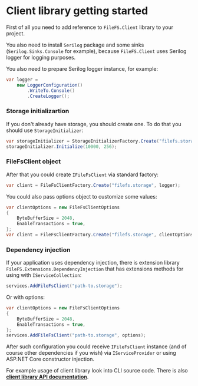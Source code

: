 # Client library getting started

First of all you need to add reference to `FileFS.Client` library to your project.

You also need to install `Serilog` package and some sinks (`Serilog.Sinks.Console` for example), because `FileFS.Client` uses Serilog logger for logging purposes.

You also need to prepare Serilog logger instance, for example:

```csharp
var logger =
    new LoggerConfiguration()
        .WriteTo.Console()
        .CreateLogger();
```

### Storage initializartion

If you don't already have storage, you should create one. To do that you should use `StorageInitializer`:

```csharp
var storageInitializer = StorageInitializerFactory.Create("filefs.storage", logger);
storageInitializer.Initialize(10000, 256);
```

### FileFsClient object

After that you could create `IFileFsClient` via standard factory:

```csharp
var client = FileFsClientFactory.Create("filefs.storage", logger);
```

You could also pass options object to customize some values:

```csharp
var clientOptions = new FileFsClientOptions
{
    ByteBufferSize = 2048,
    EnableTransactions = true,
};
var client = FileFsClientFactory.Create("filefs.storage", clientOptions, logger);
```

### Dependency injection

If your application uses dependency injection, there is extension library `FileFS.Extensions.DependencyInjection` that has extensions methods for using with `IServiceCollection`:

```csharp
services.AddFileFsClient("path-to.storage");
```

Or with options:

```csharp
var clientOptions = new FileFsClientOptions
{
    ByteBufferSize = 2048,
    EnableTransactions = true,
};
services.AddFileFsClient("path-to.storage", options);
```

After such configuration you could receive `IFileFsClient` instance (and of course other dependencies if you wish) via `IServiceProvider` or using ASP.NET Core constructor injection.

For example usage of client library look into CLI source code. There is also **[client library API documentation](Client-library-API.md)**.
